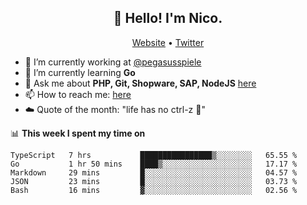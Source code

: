 <h2 align="center">👋 Hello! I'm Nico.</h2>
<p align="center">
  <a href="https://gruselhaus.com">Website</a> •
  <a href="https://twitter.com/NicoFinkernagel">Twitter</a>
</p>


- 🔭 I’m currently working at [@pegasusspiele](https://pegasus.de/en)
- 🌱 I’m currently learning **Go**
- 💬 Ask me about **PHP, Git, Shopware, SAP, NodeJS** [here](https://github.com/gruselhaus/gruselhaus/issues)
- 📫 How to reach me: [here](https://github.com/gruselhaus/gruselhaus/issues)
- ☁️ Quote of the month: "life has no ctrl-z 🌴"

📊 **This week I spent my time on**
<!--START_SECTION:waka-->
```text
TypeScript   7 hrs           ████████████████▒░░░░░░░░   65.55 % 
Go           1 hr 50 mins    ████▒░░░░░░░░░░░░░░░░░░░░   17.17 % 
Markdown     29 mins         █░░░░░░░░░░░░░░░░░░░░░░░░   04.57 % 
JSON         23 mins         █░░░░░░░░░░░░░░░░░░░░░░░░   03.73 % 
Bash         16 mins         ▓░░░░░░░░░░░░░░░░░░░░░░░░   02.56 % 
```
<!--END_SECTION:waka-->
